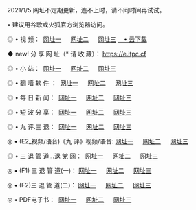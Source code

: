 <p>2021/1/5 网址不定期更新，连不上时，请不同时间再试试。
<p>• 建议用谷歌或火狐官方浏览器访问。
<p>◎ • 视 频： 
<a href="http://hux.wemusiclabel.com/" target="_blank">网址一</a> 　 
<a href="http://hpf.wemusiclabel.com/" target="_blank">网址二</a> 　 
<a href="http://hpf.wemusiclabel.com/b.html" target="_blank">网址三</a>
<a href="https://yadi.sk/d/d0sUeAOpal3njw" target="_blank">　• 云下载 </a></p>
<p>◆ new! 分 享 网 址（* 请 收 藏）： <a href="http://hvb.wemusiclabel.com/a.html">https://e.itpc.cf</a></p>

<p>◎ • 小 站：  
<a href="http://hux.wemusiclabel.com/f.html" target="_blank">网址一</a> 　 
<a href="http://hpf.wemusiclabel.com/h.html" target="_blank">网址二</a> 　 
<a href="http://hpf.wemusiclabel.com/k/" target="_blank">网址三</a></p>
<p>◎ • 翻 墙 软 件 ：  
<a href="http://hux.wemusiclabel.com/ff/" target="_blank">网址一</a> 　 
<a href="http://hpf.wemusiclabel.com/s/read/a1_nd.html" target="_blank">网址二</a> 　 
<a href="http://hpf.wemusiclabel.com/ff/index.html" target="_blank">网址三</a></p>
<p>◎ • 每 日 新 闻：  
<a href="http://hux.wemusiclabel.com/day/" target="_blank">网址一</a> 　 
<a href="http://hpf.wemusiclabel.com/day/" target="_blank">网址二</a> 　 
<a href="http://hpf.wemusiclabel.com/day/index.html" target="_blank">网址三</a></p>
<p>◎ • 短 波 分 享：  
<a href="http://hux.wemusiclabel.com/h/" target="_blank">网址一</a> 　 
<a href="http://hpf.wemusiclabel.com/h/" target="_blank">网址二</a> 　 
<a href="http://hpf.wemusiclabel.com/h/index.html" target="_blank">网址三</a></p>
<p>◎ • 九 评.三 退：  
<a href="http://hux.wemusiclabel.com/t/" target="_blank">网址一</a> 　 
<a href="http://hpf.wemusiclabel.com/v2/index.html" target="_blank">网址二</a> 　 
<a href="http://hpf.wemusiclabel.com/tt/index.html" target="_blank">网址三</a> 　</p>
<p>◎ • (E2_视频/语音)《九 评》视频/语音: 
<a href="http://hpf.wemusiclabel.com/7738.html" target="_blank">网址一</a> 　 
<a href="http://hpf.wemusiclabel.com/7614.html" target="_blank">网址二</a> 　 
<a href="http://hpf.wemusiclabel.com/7633.html" target="_blank">网址三</a></p>
<p>◎ • 三 退 管 道...退 党 网：  
<a href="http://hux.wemusiclabel.com/go/td1.html" target="_blank">网址一</a> 　 
<a href="http://hpf.wemusiclabel.com/go/td2.html" target="_blank">网址二</a> 　 
<a href="http://hpf.wemusiclabel.com/go/td3.html" target="_blank">网址三</a></p>
<p>◎ • (F1) 三 退 管 道(一)： 
<a href="http://hux.wemusiclabel.com/dd/" target="_blank">网址一</a> 　 
<a href="http://hpf.wemusiclabel.com/s/read/a1_tdx.html" target="_blank">网址二</a> 　 
<a href="http://hpf.wemusiclabel.com/dd/" target="_blank">网址三</a></p>
<p>◎ • (F2)三 退 管 道(二)： 
<a href="http://hpf.wemusiclabel.com/d/" target="_blank">网址一</a> 　 
<a href="http://hux.wemusiclabel.com/d/index.html" target="_blank">网址二</a> 　 
<a href="http://hpf.wemusiclabel.com/d/" target="_blank">网址三</a></p>
<p>◎ • PDF电子书：  
<a href="http://hux.wemusiclabel.com/p/" target="_blank">网址一</a> 　 
<a href="http://hpf.wemusiclabel.com/p/index.html" target="_blank">网址二</a> 　 
<a href="http://hpf.wemusiclabel.com/p/" target="_blank">网址三</a></p>
